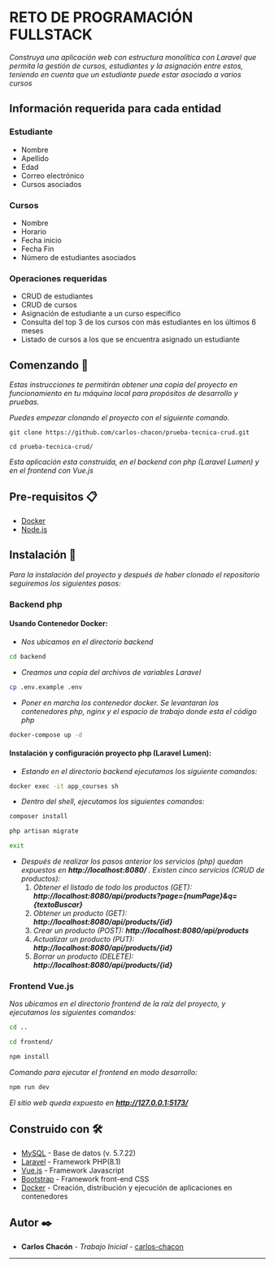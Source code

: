# RETO DE PROGRAMACIÓN FULLSTACK

_Construya una aplicación web con estructura monolítica con Laravel que permita la gestión de cursos, estudiantes y la asignación entre estos, teniendo en cuenta que un estudiante puede estar asociado a varios cursos_

## Información requerida para cada entidad
### Estudiante
* Nombre
* Apellido
* Edad
* Correo electrónico
* Cursos asociados

### Cursos
* Nombre
* Horario
* Fecha inicio
* Fecha Fin
* Número de estudiantes asociados

### Operaciones requeridas

* CRUD de estudiantes
* CRUD de cursos
* Asignación de estudiante a un curso especifico
* Consulta del top 3 de los cursos con más estudiantes en los últimos 6 meses
* Listado de cursos a los que se encuentra asignado un estudiante


## Comenzando 🚀

_Estas instrucciones te permitirán obtener una copia del proyecto en funcionamiento en tu máquina local para propósitos de desarrollo y pruebas._

_Puedes empezar clonando el proyecto con el siguiente comando._

```
git clone https://github.com/carlos-chacon/prueba-tecnica-crud.git
```

```
cd prueba-tecnica-crud/
```

_Esta aplicación esta construida, en el backend con php (Laravel Lumen) y en el frontend con Vue.js_


## Pre-requisitos 📋

- [Docker](https://www.docker.com/)
- [Node.js](https://nodejs.org/en/download/)


## Instalación 🔧

_Para la instalación del proyecto y después de haber clonado el repositorio seguiremos los siguientes pasos:_

### Backend php
#### Usando Contenedor Docker:

- _Nos ubicamos en el directorio backend_

```bash
cd backend
```

- _Creamos una copia del archivos de variables Laravel_

```sh
cp .env.example .env
```

- _Poner en marcha los contenedor docker. Se levantaran los contenedores php, nginx y el espacio de trabajo donde esta el código php_

```sh
docker-compose up -d
```

#### Instalación y configuración proyecto php (Laravel Lumen):

- _Estando en el directorio backend ejecutamos los siguiente comandos:_

```sh
docker exec -it app_courses sh
```

- _Dentro del shell, ejecutamos los siguientes comandos:_

```sh
composer install
```
```sh
php artisan migrate
```
```sh
exit
```

- _Después de realizar los pasos anterior los servicios (php) quedan expuestos en **http://localhost:8080/** ._
    _Existen cinco servicios (CRUD de productos):_
    1. _Obtener el listado de todo los productos (GET): **http://localhost:8080/api/products?page={numPage}&q={textoBuscar}**_
    2. _Obtener un producto (GET): **http://localhost:8080/api/products/{id}**_
    3. _Crear un producto (POST): **http://localhost:8080/api/products**_
    4. _Actualizar un producto (PUT): **http://localhost:8080/api/products/{id}**_
    5. _Borrar un producto (DELETE): **http://localhost:8080/api/products/{id}**_


### Frontend Vue.js

_Nos ubicamos en el directorio frontend de la raíz del proyecto, y ejecutamos los siguientes comandos:_

```sh
cd ..
```
```sh
cd frontend/
```
```sh
npm install
```

_Comando para ejecutar el frontend en modo desarrollo:_
```sh
npm run dev
```

_El sitio web queda expuesto en **http://127.0.0.1:5173/**_

## Construido con 🛠️

* [MySQL](https://www.mysql.com/) - Base de datos (v. 5.7.22)
* [Laravel](https://laravel.com/) - Framework PHP(8.1)
* [Vue.js](https://vuejs.org/) - Framework Javascript
* [Bootstrap](https://getbootstrap.com/) - Framework front-end CSS
* [Docker](https://www.docker.com/) - Creación, distribución y ejecución de aplicaciones en contenedores

## Autor ✒️


* **Carlos Chacón** - *Trabajo Inicial* - [carlos-chacon](https://github.com/carlos-chacon)

---

<!-- 
php artisan make:model VCourseStudent -m
php artisan make:model Course --all
php artisan migrate:fresh --seed
php artisan migrate:status
php artisan migrate:rollback 
-->
